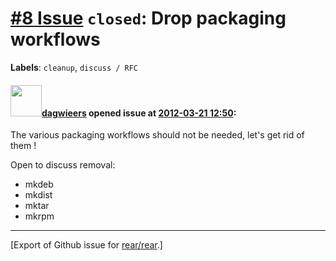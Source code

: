 [\#8 Issue](https://github.com/rear/rear/issues/8) `closed`: Drop packaging workflows
=====================================================================================

**Labels**: `cleanup`, `discuss / RFC`

#### <img src="https://avatars.githubusercontent.com/u/388198?u=0732dee3fe5002278cfbf40359ec431bdcf5f06c&v=4" width="50">[dagwieers](https://github.com/dagwieers) opened issue at [2012-03-21 12:50](https://github.com/rear/rear/issues/8):

The various packaging workflows should not be needed, let's get rid of
them !

Open to discuss removal:

-   mkdeb
-   mkdist
-   mktar
-   mkrpm

------------------------------------------------------------------------

\[Export of Github issue for
[rear/rear](https://github.com/rear/rear).\]
